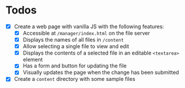 # Todos

- [x] Create a web page with vanilla JS with the following features:
  - [x] Accessible at `/manager/index.html` on the file server
  - [x] Displays the names of all files in `/content`
  - [x] Allow selecting a single file to view and edit
  - [x] Displays the contents of a selected file in an editable `<textarea>` element
  - [x] Has a form and button for updating the file
  - [x] Visually updates the page when the change has been submitted
- [x] Create a `content` directory with some sample files

